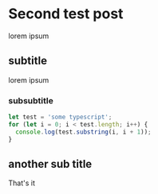 # Second test post

lorem ipsum

## subtitle

lorem ipsum

### subsubtitle

```typescript
let test = 'some typescript';
for (let i = 0; i < test.length; i++) {
  console.log(test.substring(i, i + 1));
}
```

## another sub title
That's it
